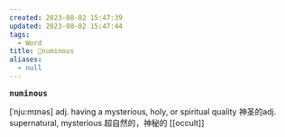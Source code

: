 ```yaml
---
created: 2023-08-02 15:47:39
updated: 2023-08-02 15:47:44
tags:
  - Word
title: 📖numinous
aliases:
  - null
---
```


<pre><strong>numinous</strong></pre>
[ˈnju:mɪnəs]
adj. having a mysterious, holy, or spiritual quality 神圣的adj. supernatural, mysterious 超⾃然的，神秘的
[[occult]]
